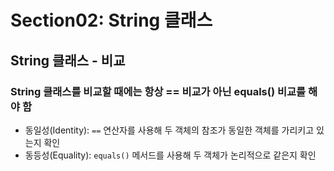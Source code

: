 # Section02: String 클래스

## String 클래스 - 비교

### String 클래스를 비교할 때에는 항상 == 비교가 아닌 equals() 비교를 해야 함
* 동일성(Identity): `==` 연산자를 사용해 두 객체의 참조가 동일한 객체를 가리키고 있는지 확인
* 동등성(Equality): `equals()` 메서드를 사용해 두 객체가 논리적으로 같은지 확인